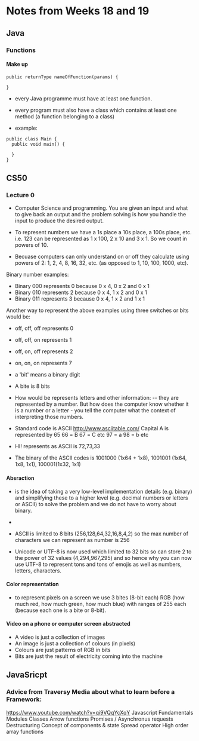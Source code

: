 # Notes from Weeks 18 and 19

## Java

### Functions
#### Make up 
```
public returnType nameOfFunction(params) {

}
```

* every Java programme must have at least one function. 

* every program must also have a class which contains at least one method (a function belonging to a class)

* example: 
```
public class Main {
  public void main() {
  
  }
}
```
## CS50

### Lecture 0
* Computer Science and programming. You are given an input and what to give back an output and the problem solving is how you handle the input to produce the desired output. 

* To represent numbers we have a 1s place a 10s place, a 100s place, etc. i.e. 123 can be represented as 1 x 100, 2 x 10 and 3 x 1. So we count in powers of 10. 

* Becuase computers can only understand on or off they calculate using powers of 2: 1, 2, 4, 8, 16, 32, etc. (as opposed to 1, 10, 100, 1000, etc). 

Binary number examples: 

* Binary 000 represents 0 because 0 x 4, 0 x 2 and 0 x 1 
* Binary 010 represents 2 because 0 x 4, 1 x 2 and 0 x 1
* Binary 011 represents 3 because 0 x 4, 1 x 2 and 1 x 1

Another way to represent the above examples using three switches or bits would be:

* off, off, off represents 0
* off, off, on represents 1
* off, on, off represents 2
* on, on, on represents 7

* a 'bit' means a binary digit
* A bite is 8 bits

* How would be represents letters and other information:
-- they are represented by a number. But how does the computer know whether it is a number or a letter - you tell the computer what the context of interpreting those numbers. 

* Standard code is ASCII http://www.asciitable.com/
Capital A is represented by 65
66 = B
67 = C
etc
97 = a
98 = b
etc

* HI! represents as ASCII is 72,73,33
* The binary of the ASCII codes is 1001000 (1x64 + 1x8), 1001001 (1x64, 1x8, 1x1), 100001(1x32, 1x1)

#### Absraction
* is the idea of taking a very low-level implementation details (e.g. binary) and simplifying these to a higher level (e.g. decimal numbers or letters or ASCII) to solve the problem and we do not have to worry about binary. 

- 

* ASCII is limited to 8 bits (256,128,64,32,16,8,4,2) so the max number of characters we can represent as number is 256 

* Unicode or UTF-8 is now used which limited to 32 bits so can store 2 to the power of 32 values (4,294,967,295) and so hence why you can now use UTF-8 to represent tons and tons of emojis as well as numbers, letters, characters. 

#### Color representation 
* to represent pixels on a screen we use 3 bites (8-bit each) RGB (how much red, how much green, how much blue) with ranges of 255 each (because each one is a bite or 8-bit). 

#### Video on a phone or computer screen abstracted
- A video is just a collection of images
- An image is just a collection of colours (in pixels)
- Colours are just patterns of RGB in bits
- Bits are just the result of electricity coming into the machine 


## JavaSricpt
### Advice from Traversy Media about what to learn before a Framework:
https://www.youtube.com/watch?v=qi9VQqYcXqY
Javascript Fundamentals
Modules
Classes
Arrow functions
Promises / Asynchronus requests
Destructuring
Concept of components & state
Spread operator
High order array functions
